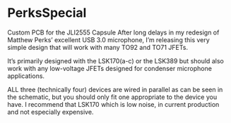 # PerksSpecial
Custom PCB for the JLI2555 Capsule 
After long delays in my redesign of Matthew Perks’ excellent USB 3.0 microphone, I’m releasing this very simple design that will work with many TO92 and TO71 JFETs.

It’s primarily designed with the LSK170(a-c) or the LSK389 but should also work with any low-voltage JFETs designed for condenser microphone applications.

ALL three (technically four) devices are wired in parallel as can be seen in the schematic, but you should only fit one appropriate to the device you have. I recommend that LSK170 which is low noise, in current production and not especially expensive.
